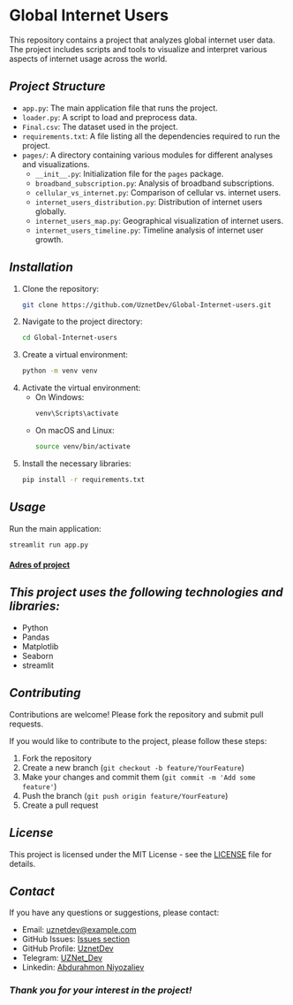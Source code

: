 # Global Internet Users

This repository contains a project that analyzes global internet user data. The project includes scripts and tools to visualize and interpret various aspects of internet usage across the world.

## <i>Project Structure</i>

- `app.py`: The main application file that runs the project.
- `loader.py`: A script to load and preprocess data.
- `Final.csv`: The dataset used in the project.
- `requirements.txt`: A file listing all the dependencies required to run the project.
- `pages/`: A directory containing various modules for different analyses and visualizations.
  - `__init__.py`: Initialization file for the `pages` package.
  - `broadband_subscription.py`: Analysis of broadband subscriptions.
  - `cellular_vs_internet.py`: Comparison of cellular vs. internet users.
  - `internet_users_distribution.py`: Distribution of internet users globally.
  - `internet_users_map.py`: Geographical visualization of internet users.
  - `internet_users_timeline.py`: Timeline analysis of internet user growth.

## <i>Installation</i>

1. Clone the repository:
   ```sh
   git clone https://github.com/UznetDev/Global-Internet-users.git
   ```
2. Navigate to the project directory:
   ```sh
   cd Global-Internet-users
   ```
3. Create a virtual environment:
   ```sh
   python -m venv venv
   ```
4. Activate the virtual environment:
   - On Windows:
     ```sh
     venv\Scripts\activate
     ```
   - On macOS and Linux:
     ```sh
     source venv/bin/activate
     ```
5. Install the necessary libraries:
   ```sh
   pip install -r requirements.txt
   ```

## <i>Usage</i>

Run the main application:
```sh
streamlit run app.py
```

#### [Adres of project](https://uznetdev-global-internet-users-app-js8fyj.streamlit.app/)

## <i>This project uses the following technologies and libraries:</i>
- Python
- Pandas
- Matplotlib
- Seaborn
- streamlit

## <i>Contributing</i>

Contributions are welcome! Please fork the repository and submit pull requests.

If you would like to contribute to the project, please follow these steps:
1. Fork the repository
2. Create a new branch (`git checkout -b feature/YourFeature`)
3. Make your changes and commit them (`git commit -m 'Add some feature'`)
4. Push the branch (`git push origin feature/YourFeature`)
5. Create a pull request

## <i>License</i>

This project is licensed under the MIT License - see the [LICENSE](LICENSE) file for details.


## <i>Contact</i>

If you have any questions or suggestions, please contact:
- Email: uznetdev@example.com
- GitHub Issues: [Issues section](https://github.com/UznetDev/Global-Internet-users/issues)
- GitHub Profile: [UznetDev](https://github.com/UznetDev/)
- Telegram: [UZNet_Dev](https://t.me/UZNet_Dev)
- Linkedin: [Abdurahmon Niyozaliev](https://www.linkedin.com/in/abdurakhmon-niyozaliyev-%F0%9F%87%B5%F0%9F%87%B8-66545222a/)


### <i>Thank you for your interest in the project!</i>
